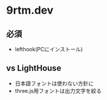 # 9rtm.dev

## 必須

- lefthook(PCにインストール)

## vs LightHouse

- 日本語フォントは使わない方針に
- three.js用フォントは出力文字を絞る
